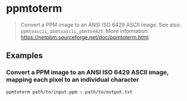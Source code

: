 # ppmtoterm

> Convert a PPM image to an ANSI ISO 6429 ASCII image. See also: `ppmtoascii`, `pbmtoascii`, `pbmto4425`. More information: <https://netpbm.sourceforge.net/doc/ppmtoterm.html>.

## Examples

### Convert a PPM image to an ANSI ISO 6429 ASCII image, mapping each pixel to an individual character

```bash
ppmtoterm path/to/input.ppm > path/to/output.txt
```
